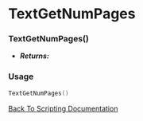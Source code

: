 # TextGetNumPages

### TextGetNumPages()
- ***Returns:*** 

### Usage

```Lua
TextGetNumPages()
```


[Back To Scripting Documentation](../README.md)
